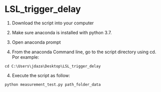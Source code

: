 # LSL_trigger_delay

1. Download the script into your computer

2. Make sure anaconda is installed with python 3.7. 

3. Open anaconda prompt

4. From the anaconda Command line, go to the script directory using cd. Por example:

```cd C:\Users\jdaza\Desktop\LSL_trigger_delay```

4. Execute the script as follow:

```python measurement_test.py path_folder_data```



